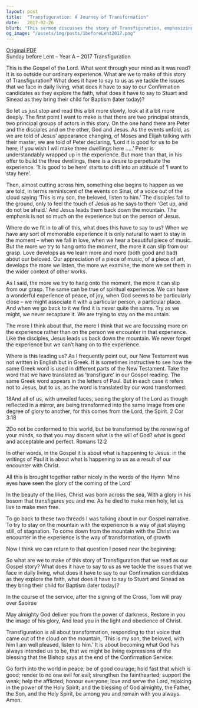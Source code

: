 ```yaml
---
layout: post
title:  "Transfiguration: A Journey of Transformation"
date:   2017-02-26
blurb: "This sermon discusses the story of Transfiguration, emphasizing the importance of not clinging to spiritual experiences but focusing on the person of Jesus. It encourages the congregation to allow their encounters with Christ to transform them, rather than seeking to perpetuate the experience. The sermon concludes with a reminder of God's intention for us to be living expressions of his blessing."
og_image: "/assets/img/posts/1beforeLent2017.png"
---
```

[Original PDF](/assets/pdf/1beforeLent2017.pdf)    
Sunday before Lent – Year A – 2017
Transfiguration

This is the Gospel of the Lord. What went through your mind as it was read? It is so outside our ordinary experience. What are we to make of this story of Transfiguration? What does it have to say to us as we tackle the issues that we face in daily living, what does it have to say to our Confirmation candidates as they explore the faith, what does it have to say to Stuart and Sinead as they bring their child for Baptism (later today)?

So let us just stop and read this a bit more slowly, look at it a bit more deeply. The first point I want to make is that there are two principal strands, two principal groups of actors in this story. On the one hand there are Peter and the disciples and on the other, God and Jesus. As the events unfold, as we are told of Jesus’ appearance changing, of Moses and Elijah talking with their master, we are told of Peter declaring, ‘Lord it is good for us to be here; if you wish I will make three dwellings here .....’ Peter is understandably wrapped up in the experience. But more than that, in his offer to build the three dwellings, there is a desire to perpetuate the experience. ‘It is good to be here’ starts to drift into an attitude of ‘I want to stay here’.

Then, almost cutting across him, something else begins to happen as we are told, in terms reminiscent of the events on Sinai, of a voice out of the cloud saying ‘This is my son, the beloved, listen to him.’ The disciples fall to the ground, only to feel the touch of Jesus as he says to them ‘Get up, and do not be afraid.’ And Jesus leads them back down the mountain. The emphasis is not so much on the experience but on the person of Jesus.

Where do we fit in to all of this, what does this have to say to us? When we have any sort of memorable experience it is only natural to want to stay in the moment – when we fall in love, when we hear a beautiful piece of music. But the more we try to hang onto the moment, the more it can slip from our grasp. Love develops as we learn more and more (both good and bad) about our beloved. Our appreciation of a piece of music, of a piece of art, develops the more we listen, the more we examine, the more we set them in the wider context of other works.

As I said, the more we try to hang onto the moment, the more it can slip from our grasp. The same can be true of spiritual experience. We can have a wonderful experience of peace, of joy, when God seems to be particularly close – we might associate it with a particular person, a particular place. And when we go back to it we find it is never quite the same. Try as we might, we never recapture it. We are trying to stay on the mountain.

The more I think about that, the more I think that we are focussing more on the experience rather than on the person we encounter in that experience. Like the disciples, Jesus leads us back down the mountain. We never forget the experience but we can’t hang on to the experience.

Where is this leading us? As I frequently point out, our New Testament was not written in English but in Greek. It is sometimes instructive to see how the same Greek word is used in different parts of the New Testament. Take the word that we have translated as ‘transfigure’ in our Gospel reading. The same Greek word appears in the letters of Paul. But in each case it refers not to Jesus, but to us, as the word is translated by our word transformed:

18And all of us, with unveiled faces, seeing the glory of the Lord as though reflected in a mirror, are being transformed into the same image from one degree of glory to another; for this comes from the Lord, the Spirit. 2 Cor 3:18

2Do not be conformed to this world, but be transformed by the renewing of your minds, so that you may discern what is the will of God? what is good and acceptable and perfect. Romans 12:2

In other words, in the Gospel it is about what is happening to Jesus: in the writings of Paul it is about what is happening to us as a result of our encounter with Christ.

All this is brought together rather nicely in the words of the Hymn ‘Mine eyes have seen the glory of the coming of the Lord’

In the beauty of the lilies, Christ was born across the sea,
With a glory in his bosom that transfigures you and me.
As he died to make men holy, let us live to make men free.

To go back to these two threads I was talking about in our Gospel narrative. To try to stay on the mountain with the experience is a way of just staying still, of stagnation. To come down from the mountain with the Christ we encounter in the experience is the way of transformation, of growth

Now I think we can return to that question I posed near the beginning:

So what are we to make of this story of Transfiguration that we read as our Gospel story? What does it have to say to us as we tackle the issues that we face in daily living, what does it have to say to our Confirmation candidates as they explore the faith, what does it have to say to Stuart and Sinead as they bring their child for Baptism (later today)?

In the course of the service, after the signing of the Cross, Tom will pray over Saoirse

May almighty God deliver you from the power of darkness,
Restore in you the image of his glory,
And lead you in the light and obedience of Christ.

Transfiguration is all about transformation, responding to that voice that came out of the cloud on the mountain, ‘This is my son, the beloved, with him I am well pleased, listen to him.’ It is about becoming what God has always intended us to be, that we might be living expressions of the blessing that the Bishop says at the end of the Confirmation Service:

Go forth into the world in peace;
be of good courage;
hold fast that which is good;
render to no one evil for evil;
strengthen the fainthearted; support the weak;
help the afflicted; honour everyone;
love and serve the Lord,
rejoicing in the power of the Holy Spirit;
and the blessing of God almighty,
the Father, the Son, and the Holy Spirit,
be among you and remain with you always. Amen.
